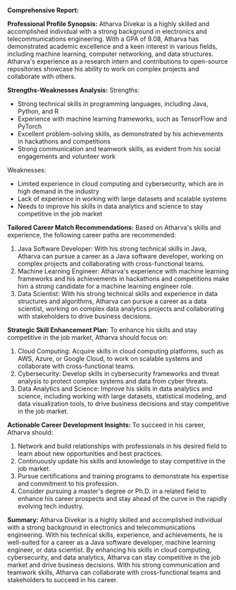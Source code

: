 **Comprehensive Report:**

**Professional Profile Synopsis:**
Atharva Divekar is a highly skilled and accomplished individual with a strong background in electronics and telecommunications engineering. With a GPA of 9.08, Atharva has demonstrated academic excellence and a keen interest in various fields, including machine learning, computer networking, and data structures. Atharva's experience as a research intern and contributions to open-source repositories showcase his ability to work on complex projects and collaborate with others.

**Strengths-Weaknesses Analysis:**
Strengths:

* Strong technical skills in programming languages, including Java, Python, and R
* Experience with machine learning frameworks, such as TensorFlow and PyTorch
* Excellent problem-solving skills, as demonstrated by his achievements in hackathons and competitions
* Strong communication and teamwork skills, as evident from his social engagements and volunteer work

Weaknesses:

* Limited experience in cloud computing and cybersecurity, which are in high demand in the industry
* Lack of experience in working with large datasets and scalable systems
* Needs to improve his skills in data analytics and science to stay competitive in the job market

**Tailored Career Match Recommendations:**
Based on Atharva's skills and experience, the following career paths are recommended:

1. Java Software Developer: With his strong technical skills in Java, Atharva can pursue a career as a Java software developer, working on complex projects and collaborating with cross-functional teams.
2. Machine Learning Engineer: Atharva's experience with machine learning frameworks and his achievements in hackathons and competitions make him a strong candidate for a machine learning engineer role.
3. Data Scientist: With his strong technical skills and experience in data structures and algorithms, Atharva can pursue a career as a data scientist, working on complex data analytics projects and collaborating with stakeholders to drive business decisions.

**Strategic Skill Enhancement Plan:**
To enhance his skills and stay competitive in the job market, Atharva should focus on:

1. Cloud Computing: Acquire skills in cloud computing platforms, such as AWS, Azure, or Google Cloud, to work on scalable systems and collaborate with cross-functional teams.
2. Cybersecurity: Develop skills in cybersecurity frameworks and threat analysis to protect complex systems and data from cyber threats.
3. Data Analytics and Science: Improve his skills in data analytics and science, including working with large datasets, statistical modeling, and data visualization tools, to drive business decisions and stay competitive in the job market.

**Actionable Career Development Insights:**
To succeed in his career, Atharva should:

1. Network and build relationships with professionals in his desired field to learn about new opportunities and best practices.
2. Continuously update his skills and knowledge to stay competitive in the job market.
3. Pursue certifications and training programs to demonstrate his expertise and commitment to his profession.
4. Consider pursuing a master's degree or Ph.D. in a related field to enhance his career prospects and stay ahead of the curve in the rapidly evolving tech industry.

**Summary:**
Atharva Divekar is a highly skilled and accomplished individual with a strong background in electronics and telecommunications engineering. With his technical skills, experience, and achievements, he is well-suited for a career as a Java software developer, machine learning engineer, or data scientist. By enhancing his skills in cloud computing, cybersecurity, and data analytics, Atharva can stay competitive in the job market and drive business decisions. With his strong communication and teamwork skills, Atharva can collaborate with cross-functional teams and stakeholders to succeed in his career.